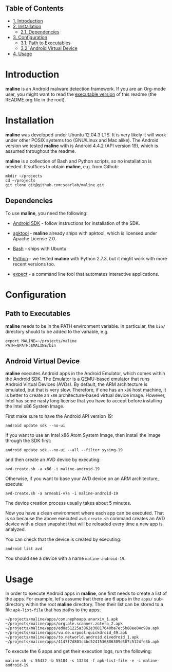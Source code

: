 <div id="table-of-contents">
<h2>Table of Contents</h2>
<div id="text-table-of-contents">
<ul>
<li><a href="#sec-1">1. Introduction</a></li>
<li><a href="#sec-2">2. Installation</a>
<ul>
<li><a href="#sec-2-1">2.1. Dependencies</a></li>
</ul>
</li>
<li><a href="#sec-3">3. Configuration</a>
<ul>
<li><a href="#sec-3-1">3.1. Path to Executables</a></li>
<li><a href="#sec-3-2">3.2. Android Virtual Device</a></li>
</ul>
</li>
<li><a href="#sec-4">4. Usage</a></li>
</ul>
</div>
</div>

# Introduction

**maline** is an Android malware detection framework. If you are an Org-mode
user, you might want to read the [executable version](http://orgmode.org/worg/org-contrib/babel/intro.html) of this readme (the
README.org file in the root).

# Installation

**maline** was developed under Ubuntu 12.04.3 LTS. It is very likely it will
work under other POSIX systems too (GNU/Linux and Mac alike). The Android
version we tested **maline** with is Android 4.4.2 (API version 19), which is
assumed throughout the readme.

**maline** is a collection of Bash and Python scripts, so no installation is
needed. It suffices to obtain **maline**, e.g. from Github:

    mkdir ~/projects
    cd ~/projects
    git clone git@github.com:soarlab/maline.git

## Dependencies

To use **maline**, you need the following:

-   [Android SDK](https://developer.android.com/sdk/index.html) - follow instructions for installation of the SDK.

-   [apktool](https://code.google.com/p/android-apktool/) - **maline** already ships with apktool, which is licensed under
    Apache License 2.0.

-   [Bash](http://www.gnu.org/software/bash/) - ships with Ubuntu.

-   [Python](http://www.python.org/) - we tested **maline** with Python 2.7.3, but it might work with more
    recent versions too.

-   [expect](http://sourceforge.net/projects/expect/) - a command line tool that automates interactive applications.

# Configuration

## Path to Executables

**maline** needs to be in the PATH environment variable. In particular, the
`bin/` directory should to be added to the variable, e.g.

    export MALINE=~/projects/maline
    PATH=$PATH:$MALINE/bin

## Android Virtual Device

**maline** executes Android apps in the Android Emulator, which comes within the
Android SDK. The Emulator is a QEMU-based emulator that runs Android Virtual
Devices (AVDs). By default, the ARM architecture is emulated, but that is very
slow. Therefore, if one has an `x86` host machine, it is better to create an
`x86` architecture-based virtual device image.  However, Intel has some nasty
long license that you have to accept before installing the Intel x86 System
Image.

First make sure to have the Android API version 19:

    android update sdk --no-ui

If you want to use an Intel x86 Atom System Image, then install the image
through the SDK first:

    android update sdk --no-ui --all --filter sysimg-19

and then create an AVD device by executing:

    avd-create.sh -a x86 -i maline-android-19

Otherwise, if you want to base your AVD device on an ARM architecture, execute:

    avd-create.sh -a armeabi-v7a -i maline-android-19

The device creation process usually takes about 5 minutes.

Now you have a clean environment where each app can be executed. That is so
because the above executed `avd-create.sh` command creates an AVD device with
a clean snapshot that will be reloaded every time a new app is analyzed.

You can check that the device is created by executing:

    android list avd

You should see a device with a name `maline-android-19`.

# Usage

In order to execute Android apps in **maline**, one first needs to create a list
of the apps. For example, let's assume that there are 6 apps in the `apps/`
sub-directory within the root **maline** directory. Then their list can be
stored to a file `apk-list-file` that has paths to the apps:

    ~/projects/maline/apps/com.nephoapp.anarxiv_1.apk
    ~/projects/maline/apps/org.ale.scanner.zotero_2.apk
    ~/projects/maline/apps/ed8a51225a3862e30817640ba7ec5b88ee04c98a.apk
    ~/projects/maline/apps/vu.de.urpool.quickdroid_49.apk
    ~/projects/maline/apps/to.networld.android.divedroid_1.apk
    ~/projects/maline/apps/4147f7d801c4bc5241536886309d507c5124fe3b.apk

To execute the 6 apps and get their execution logs, run the following:

    maline.sh -c 55432 -b 55184 -s 13234 -f apk-list-file -e -i maline-android-19
